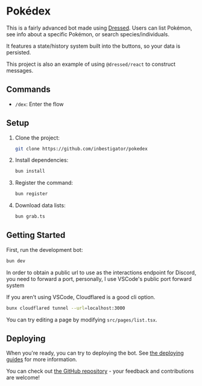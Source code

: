 # Pokédex

This is a fairly advanced bot made using [Dressed](https://dressed.vercel.app). Users can list Pokémon, see info about a specific Pokémon, or search species/individuals.

It features a state/history system built into the buttons, so your data is persisted.

This project is also an example of using `@dressed/react` to construct messages.

## Commands

- `/dex`: Enter the flow

## Setup

1. Clone the project:

   ```sh
   git clone https://github.com/inbestigator/pokedex
   ```

2. Install dependencies:

   ```sh
   bun install
   ```

3. Register the command:

   ```sh
   bun register
   ```

4. Download data lists:
   ```sh
   bun grab.ts
   ```

## Getting Started

First, run the development bot:

```sh
bun dev
```

In order to obtain a public url to use as the interactions endpoint for Discord,
you need to forward a port, personally, I use VSCode's public port forward
system

If you aren't using VSCode, Cloudflared is a good cli option.

```sh
bunx cloudflared tunnel --url=localhost:3000
```

You can try editing a page by modifying `src/pages/list.tsx`.

## Deploying

When you're ready, you can try to deploying the bot. See [the deploying guides](https://dressed.js.org/docs/guide/deploying) for more information.

You can check out
[the GitHub repository](https://github.com/inbestigator/dressed) - your feedback
and contributions are welcome!
